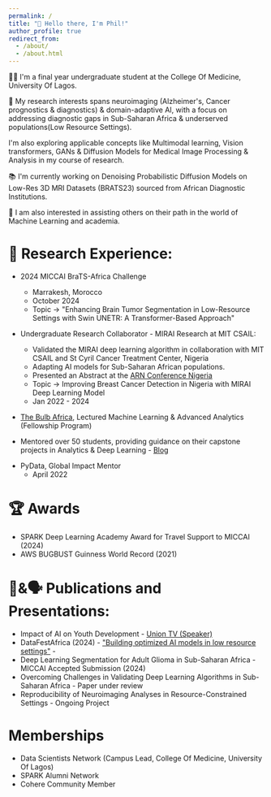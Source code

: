 ```yaml
---
permalink: /
title: "👋 Hello there, I'm Phil!"
author_profile: true
redirect_from: 
  - /about/
  - /about.html
---
```



👨‍🎓 I'm a final year undergraduate student at the College Of Medicine, University Of Lagos.


🔬 My research interests spans neuroimaging (Alzheimer's, Cancer prognostics & diagnostics) & domain-adaptive AI, with a focus on addressing diagnostic gaps in Sub-Saharan Africa & underserved populations(Low Resource Settings).

I'm also exploring applicable concepts like Multimodal learning, Vision transformers, GANs & Diffusion Models for Medical Image Processing & Analysis in my course of research.

📚 I'm currently working on Denoising Probabilistic Diffusion Models on Low-Res 3D MRI Datasets (BRATS23) sourced from African Diagnostic Institutions.

👥 I am also interested in assisting others on their path in the world of Machine Learning and academia.




# 🧪 Research Experience:

* 2024 MICCAI BraTS-Africa Challenge
  - Marrakesh, Morocco
  - October 2024
  - Topic -> "Enhancing Brain Tumor Segmentation in Low-Resource Settings with Swin UNETR: A Transformer-Based Approach"

* Undergraduate Research Collaborator - MIRAI Research at MIT CSAIL:
  - Validated the MIRAI deep learning algorithm in collaboration with MIT CSAIL and St Cyril Cancer Treatment Center, Nigeria
  - Adapting AI models for Sub-Saharan African populations.
  - Presented an Abstract at the [ARN Conference Nigeria](https://drive.google.com/file/d/1PI1xRPkJbvXalursQ2ZqRpr4SUG5Qd3q/view?usp=sharing)
  - Topic -> Improving Breast Cancer Detection in Nigeria with MIRAI Deep Learning Model
  - Jan 2022 - 2024
 
* [The Bulb Africa](https://www.thebulb.africa/), Lectured Machine Learning & Advanced Analytics (Fellowship Program)
 - Mentored over 50 students, providing guidance on their capstone projects in Analytics & Deep Learning - [Blog](https://techcabal.com/2022/11/10/the-bulb-africa-graduates-52-fellows-the-impact-of-tech-hubs-in-africas-tech-ecosystem/)

* PyData, Global Impact Mentor
  - April 2022





# 🏆 Awards

* SPARK Deep Learning Academy Award for Travel Support to MICCAI (2024)
* AWS BUGBUST Guinness World Record (2021)





# 📖&🗣️ Publications and Presentations:
  - Impact of AI on Youth Development - [Union TV (Speaker)](https://www.youtube.com/watch?v=mF39xrosYqk)
  - DataFestAfrica (2024) - ["Building optimized AI models in low resource settings"](https://294b023325a344a68bf3a45c17d7b80a.sessionize.com/session/695634) -
  - Deep Learning Segmentation for Adult Glioma in Sub-Saharan Africa - MICCAI Accepted Submission (2024)
  - Overcoming Challenges in Validating Deep Learning Algorithms in Sub-Saharan Africa - Paper under review
  - Reproducibility of Neuroimaging Analyses in Resource-Constrained Settings - Ongoing Project





# Memberships
  - Data Scientists Network (Campus Lead, College Of Medicine, University Of Lagos)
  - SPARK Alumni Network
  - Cohere Community Member

